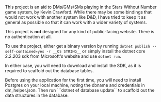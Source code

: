 This project is an aid to DMs/GMs/SMs playing in the Stars Without Number game system, by Kevin Crawford. While there may be some bindings that would not work with another system like D&D, I have tried to keep it as general as possible so that it can work with a wider variety of systems.

This project is __not__ designed for any kind of public-facing website. There is no authentication at all.

To use the project, either get a binary version by running ```dotnet publish --self-contained=yes -r __OS STRING__``` or simply install the dotnet core 2.2.203 sdk from Microsoft's website and use ```dotnet run```.

In either case, you will need to download and install the SDK, as it is required to scaffold out the database tables.

Before using the application for the first time, you will need to install Postgres on your local machine, noting the dbname and credentials in dm_helper.json. Then run ```dotnet ef database update`` to scaffold out the data structures in the database.